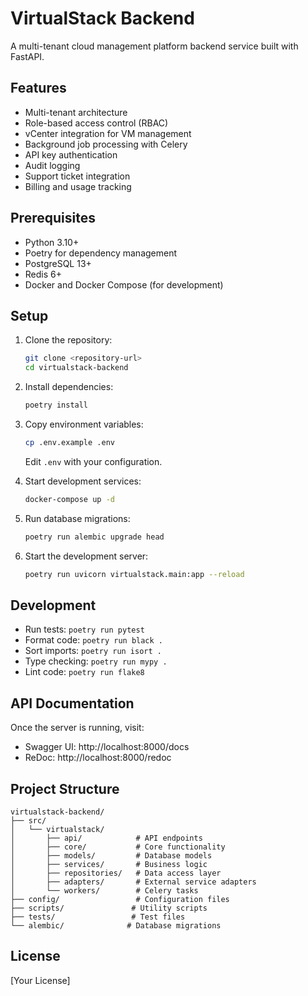 # VirtualStack Backend

A multi-tenant cloud management platform backend service built with FastAPI.

## Features

- Multi-tenant architecture
- Role-based access control (RBAC)
- vCenter integration for VM management
- Background job processing with Celery
- API key authentication
- Audit logging
- Support ticket integration
- Billing and usage tracking

## Prerequisites

- Python 3.10+
- Poetry for dependency management
- PostgreSQL 13+
- Redis 6+
- Docker and Docker Compose (for development)

## Setup

1. Clone the repository:
   ```bash
   git clone <repository-url>
   cd virtualstack-backend
   ```

2. Install dependencies:
   ```bash
   poetry install
   ```

3. Copy environment variables:
   ```bash
   cp .env.example .env
   ```
   Edit `.env` with your configuration.

4. Start development services:
   ```bash
   docker-compose up -d
   ```

5. Run database migrations:
   ```bash
   poetry run alembic upgrade head
   ```

6. Start the development server:
   ```bash
   poetry run uvicorn virtualstack.main:app --reload
   ```

## Development

- Run tests: `poetry run pytest`
- Format code: `poetry run black .`
- Sort imports: `poetry run isort .`
- Type checking: `poetry run mypy .`
- Lint code: `poetry run flake8`

## API Documentation

Once the server is running, visit:
- Swagger UI: http://localhost:8000/docs
- ReDoc: http://localhost:8000/redoc

## Project Structure

```
virtualstack-backend/
├── src/
│   └── virtualstack/
│       ├── api/            # API endpoints
│       ├── core/           # Core functionality
│       ├── models/         # Database models
│       ├── services/       # Business logic
│       ├── repositories/   # Data access layer
│       ├── adapters/       # External service adapters
│       └── workers/        # Celery tasks
├── config/                 # Configuration files
├── scripts/               # Utility scripts
├── tests/                 # Test files
└── alembic/              # Database migrations
```

## License

[Your License] 